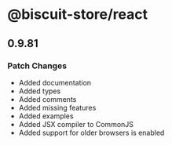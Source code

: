# @biscuit-store/react

## 0.9.81
### Patch Changes

- Added documentation
- Added types
- Added comments
- Added missing features
- Added examples
- Added JSX compiler to CommonJS
- Added support for older browsers is enabled
